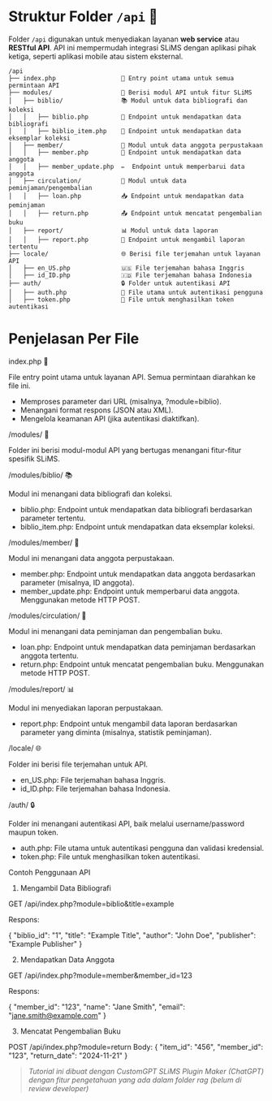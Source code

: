 # Struktur Folder `/api` 🔗

Folder `/api` digunakan untuk menyediakan layanan **web service** atau **RESTful API**. API ini mempermudah integrasi SLiMS dengan aplikasi pihak ketiga, seperti aplikasi mobile atau sistem eksternal.

```plaintext
/api
├── index.php                  🏁 Entry point utama untuk semua permintaan API
├── modules/                   🧩 Berisi modul API untuk fitur SLiMS
│   ├── biblio/                📚 Modul untuk data bibliografi dan koleksi
│   │   ├── biblio.php         📘 Endpoint untuk mendapatkan data bibliografi
│   │   ├── biblio_item.php    📙 Endpoint untuk mendapatkan data eksemplar koleksi
│   ├── member/                🧍 Modul untuk data anggota perpustakaan
│   │   ├── member.php         👤 Endpoint untuk mendapatkan data anggota
│   │   ├── member_update.php  ✏️  Endpoint untuk memperbarui data anggota
│   ├── circulation/           🔄 Modul untuk data peminjaman/pengembalian
│   │   ├── loan.php           📥 Endpoint untuk mendapatkan data peminjaman
│   │   ├── return.php         📤 Endpoint untuk mencatat pengembalian buku
│   ├── report/                📊 Modul untuk data laporan
│   │   ├── report.php         📄 Endpoint untuk mengambil laporan tertentu
├── locale/                    🌐 Berisi file terjemahan untuk layanan API
│   ├── en_US.php              🇺🇸 File terjemahan bahasa Inggris
│   ├── id_ID.php              🇮🇩 File terjemahan bahasa Indonesia
├── auth/                      🔒 Folder untuk autentikasi API
│   ├── auth.php               🔑 File utama untuk autentikasi pengguna
│   ├── token.php              🔐 File untuk menghasilkan token autentikasi
```
# Penjelasan Per File
index.php 🏁

File entry point utama untuk layanan API. Semua permintaan diarahkan ke file ini.

- Memproses parameter dari URL (misalnya, ?module=biblio).
- Menangani format respons (JSON atau XML).
- Mengelola keamanan API (jika autentikasi diaktifkan).

/modules/ 🧩

Folder ini berisi modul-modul API yang bertugas menangani fitur-fitur spesifik SLiMS.

/modules/biblio/ 📚

Modul ini menangani data bibliografi dan koleksi.

- biblio.php: Endpoint untuk mendapatkan data bibliografi berdasarkan parameter tertentu.
- biblio_item.php: Endpoint untuk mendapatkan data eksemplar koleksi.

/modules/member/ 🧍

Modul ini menangani data anggota perpustakaan.

- member.php: Endpoint untuk mendapatkan data anggota berdasarkan parameter (misalnya, ID anggota).
- member_update.php: Endpoint untuk memperbarui data anggota. Menggunakan metode HTTP POST.

/modules/circulation/ 🔄

Modul ini menangani data peminjaman dan pengembalian buku.

- loan.php: Endpoint untuk mendapatkan data peminjaman berdasarkan anggota tertentu.
- return.php: Endpoint untuk mencatat pengembalian buku. Menggunakan metode HTTP POST.

/modules/report/ 📊

Modul ini menyediakan laporan perpustakaan.

- report.php: Endpoint untuk mengambil data laporan berdasarkan parameter yang diminta (misalnya, statistik peminjaman).

/locale/ 🌐

Folder ini berisi file terjemahan untuk API.

- en_US.php: File terjemahan bahasa Inggris.
- id_ID.php: File terjemahan bahasa Indonesia.

/auth/ 🔒

Folder ini menangani autentikasi API, baik melalui username/password maupun token.

- auth.php: File utama untuk autentikasi pengguna dan validasi kredensial.
- token.php: File untuk menghasilkan token autentikasi.

Contoh Penggunaan API
1. Mengambil Data Bibliografi

GET /api/index.php?module=biblio&title=example

Respons:

{
  "biblio_id": "1",
  "title": "Example Title",
  "author": "John Doe",
  "publisher": "Example Publisher"
}

2. Mendapatkan Data Anggota

GET /api/index.php?module=member&member_id=123

Respons:

{
  "member_id": "123",
  "name": "Jane Smith",
  "email": "jane.smith@example.com"
}

3. Mencatat Pengembalian Buku

POST /api/index.php?module=return
Body:
{
  "item_id": "456",
  "member_id": "123",
  "return_date": "2024-11-21"
}

> *Tutorial ini dibuat dengan CustomGPT SLiMS Plugin Maker (ChatGPT) dengan fitur pengetahuan yang ada dalam folder rag (belum di review developer)*
